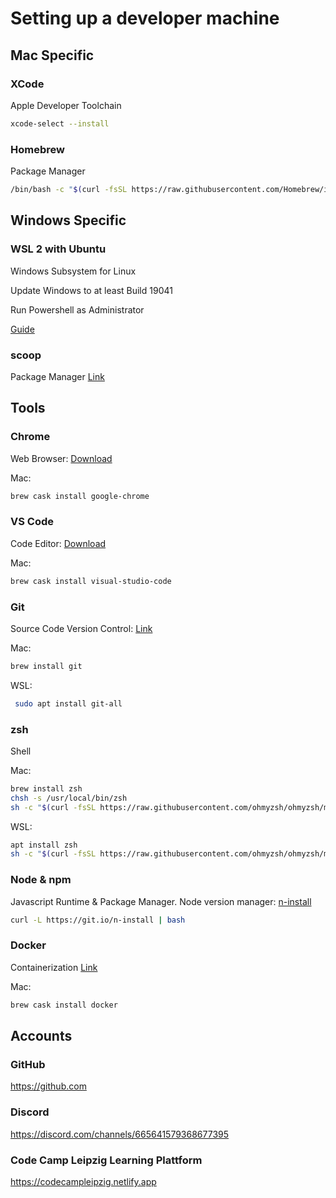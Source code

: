 # Setting up a developer machine

## Mac Specific

### XCode

Apple Developer Toolchain

```bash
xcode-select --install
```

### Homebrew

Package Manager

```bash
/bin/bash -c "$(curl -fsSL https://raw.githubusercontent.com/Homebrew/install/master/install.sh)"
```

## Windows Specific

### WSL 2 with Ubuntu

Windows Subsystem for Linux

Update Windows to at least Build 19041

Run Powershell as Administrator

[Guide](https://docs.microsoft.com/en-us/windows/wsl/install-win10)

### scoop

Package Manager [Link](https://scoop.sh)

## Tools

### Chrome

Web Browser: [Download](https://www.google.com/chrome/)

Mac:

```bash
brew cask install google-chrome
```

### VS Code

Code Editor: [Download](https://code.visualstudio.com/)

Mac:

```bash
brew cask install visual-studio-code
```

### Git

Source Code Version Control: [Link](https://git-scm.com/)

Mac:

```bash
brew install git
```

WSL:

```bash
 sudo apt install git-all
```

### zsh

Shell

Mac:

```bash
brew install zsh
chsh -s /usr/local/bin/zsh
sh -c "$(curl -fsSL https://raw.githubusercontent.com/ohmyzsh/ohmyzsh/master/tools/install.sh)"
```

WSL:

```bash
apt install zsh
sh -c "$(curl -fsSL https://raw.githubusercontent.com/ohmyzsh/ohmyzsh/master/tools/install.sh)"
```

### Node & npm

Javascript Runtime & Package Manager.
Node version manager: [n-install](https://github.com/mklement0/n-install)

```bash
curl -L https://git.io/n-install | bash
```

### Docker

Containerization [Link](https://www.docker.com/products/docker-desktop)

Mac:

```bash
brew cask install docker
```

## Accounts

### GitHub

https://github.com

### Discord

https://discord.com/channels/665641579368677395

### Code Camp Leipzig Learning Plattform

https://codecampleipzig.netlify.app
